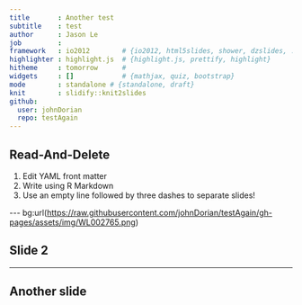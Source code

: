 ```yaml
---
title       : Another test
subtitle    : test
author      : Jason Le
job         : 
framework   : io2012        # {io2012, html5slides, shower, dzslides, ...}
highlighter : highlight.js  # {highlight.js, prettify, highlight}
hitheme     : tomorrow      # 
widgets     : []            # {mathjax, quiz, bootstrap}
mode        : standalone # {standalone, draft}
knit        : slidify::knit2slides
github:
  user: johnDorian
  repo: testAgain
---
```


## Read-And-Delete

1. Edit YAML front matter
2. Write using R Markdown
3. Use an empty line followed by three dashes to separate slides!

--- bg:url(https://raw.githubusercontent.com/johnDorian/testAgain/gh-pages/assets/img/WL002765.png)  

## Slide 2

--- 
## Another slide



